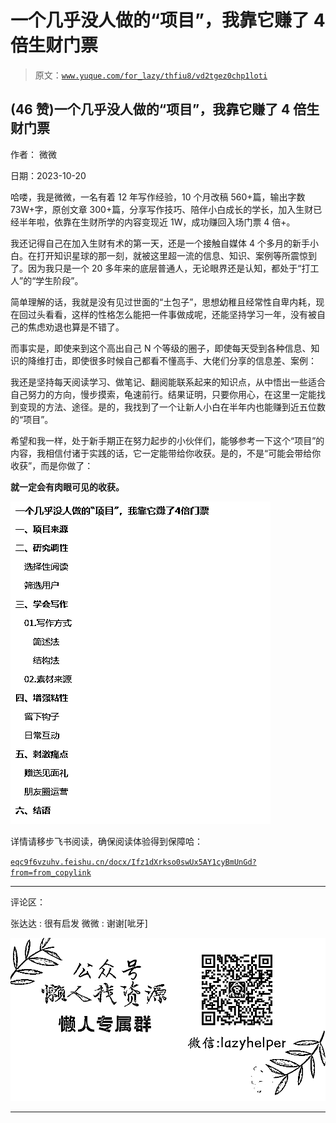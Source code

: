 # 一个几乎没人做的“项目”，我靠它赚了 4 倍生财门票

> 原文：[`www.yuque.com/for_lazy/thfiu8/vd2tgez0chp1loti`](https://www.yuque.com/for_lazy/thfiu8/vd2tgez0chp1loti)

## (46 赞)一个几乎没人做的“项目”，我靠它赚了 4 倍生财门票

作者： 微微

日期：2023-10-20

哈喽，我是微微，一名有着 12 年写作经验，10 个月改稿 560+篇，输出字数 73W+字，原创文章 300+篇，分享写作技巧、陪伴小白成长的学长，加入生财已经半年啦，依靠在生财所学的内容变现近 1W，成功赚回入场门票 4 倍+。

我还记得自己在加入生财有术的第一天，还是一个接触自媒体 4 个多月的新手小白。在打开知识星球的那一刻，就被这里超一流的信息、知识、案例等所震惊到了。因为我只是一个 20 多年来的底层普通人，无论眼界还是认知，都处于“打工人”的“学生阶段”。

简单理解的话，我就是没有见过世面的“土包子”，思想幼稚且经常性自卑内耗，现在回过头看看，这样的性格怎么能把一件事做成呢，还能坚持学习一年，没有被自己的焦虑劝退也算是不错了。

而事实是，即使来到这个高出自己 N 个等级的圈子，即使每天受到各种信息、知识的降维打击，即使很多时候自己都看不懂高手、大佬们分享的信息差、案例：

我还是坚持每天阅读学习、做笔记、翻阅能联系起来的知识点，从中悟出一些适合自己努力的方向，慢步摸索，龟速前行。结果证明，只要你用心，在这里一定能找到变现的方法、途径。是的，我找到了一个让新人小白在半年内也能赚到近五位数的“项目”。

希望和我一样，处于新手期正在努力起步的小伙伴们，能够参考一下这个“项目”的内容，我相信付诸于实践的话，它一定能带给你收获。是的，不是“可能会带给你收获”，而是你做了：

**就一定会有肉眼可见的收获。**

![](img/37cb9d1df376ed7768a49eb2c4382e46.png)

详情请移步飞书阅读，确保阅读体验得到保障哈：

[`eqc9f6vzuhv.feishu.cn/docx/Ifz1dXrkso0swUx5AY1cyBmUnGd?from=from_copylink`](https://eqc9f6vzuhv.feishu.cn/docx/Ifz1dXrkso0swUx5AY1cyBmUnGd?from=from_copylink)

* * *

评论区：

张达达 : 很有启发
微微 : 谢谢[呲牙]

![](img/1c37d505930596d12a88ab23e11aa07a.png)

* * *